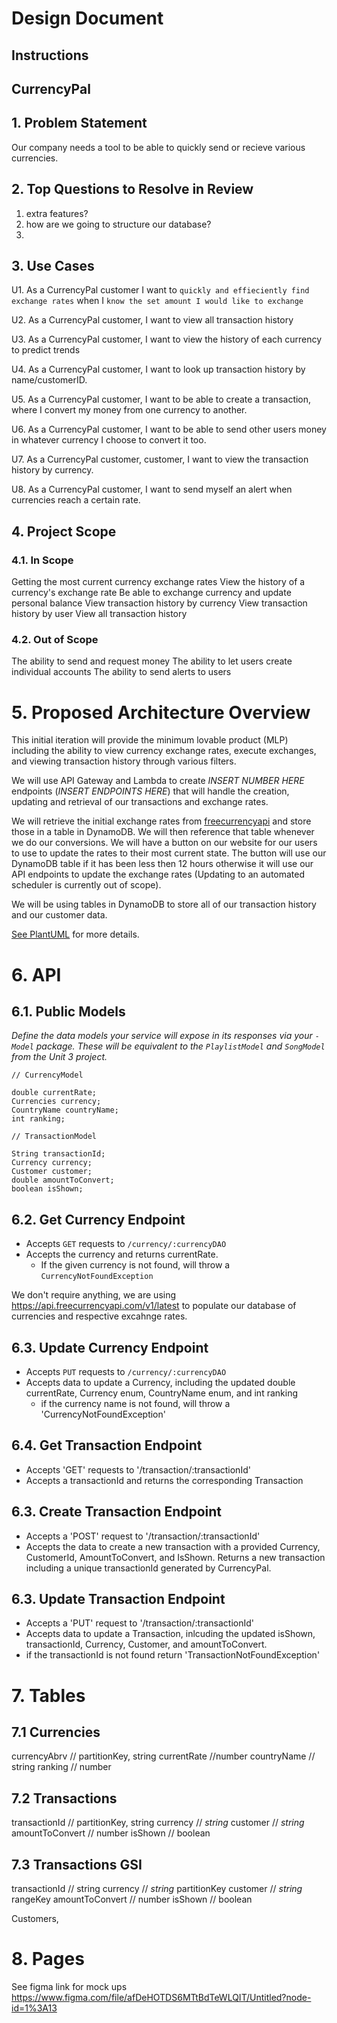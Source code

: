 # Design Document

## Instructions

## CurrencyPal

## 1. Problem Statement

Our company needs a tool to be able to quickly send or recieve various currencies.

## 2. Top Questions to Resolve in Review

1. extra features?
2. how are we going to structure our database?
3. 

## 3. Use Cases

U1. As a CurrencyPal customer I want to `quickly and effieciently find exchange rates` when I `know the set amount I would like to exchange`

U2. As a CurrencyPal customer, I want to view all transaction history

U3. As a CurrencyPal customer, I want to view the history of each currency to predict trends

U4. As a CurrencyPal customer, I want to look up transaction history by name/customerID.

U5. As a CurrencyPal customer, I want to be able to create a transaction, where I convert my money from one currency to another.

U6. As a CurrencyPal customer, I want to be able to send other users money in whatever currency I choose to convert it too.

U7. As a CurrencyPal customer, customer, I want to view the transaction history by currency.

U8. As a CurrencyPal customer, I want to send myself an alert when currencies reach a certain rate.

## 4. Project Scope


### 4.1. In Scope

Getting the most current currency exchange rates
View the history of a currency's exchange rate
Be able to exchange currency and update personal balance
View transaction history by currency
View transaction history by user
View all transaction history

### 4.2. Out of Scope

The ability to send and request money
The ability to let users create individual accounts
The ability to send alerts to users

# 5. Proposed Architecture Overview
This initial iteration will provide the minimum lovable product (MLP) including the ability to view currency exchange rates, execute exchanges, and viewing transaction history through various filters.

We will use API Gateway and Lambda to create *INSERT NUMBER HERE* endpoints (*INSERT ENDPOINTS HERE*) that will handle the creation, updating and retrieval of our transactions and exchange rates.

We will retrieve the initial exchange rates from [freecurrencyapi](https://freecurrencyapi.com/) and store those in a table in DynamoDB.  We will then reference that table whenever we do our conversions.  We will have a button on our website for our users to use to update the rates to their most current state.  The button will use our DynamoDB table if it has been less then 12 hours otherwise it will use our API endpoints to update the exchange rates (Updating to an automated scheduler is currently out of scope).

We will be using tables in DynamoDB to store all of our transaction history and our customer data.

[See PlantUML](currencyConverterCD.puml) for more details.


# 6. API

## 6.1. Public Models

_Define the data models your service will expose in its responses via your *`-Model`* package. These will be equivalent to the *`PlaylistModel`* and *`SongModel`* from the Unit 3 project._
```
// CurrencyModel

double currentRate;
Currencies currency;
CountryName countryName;
int ranking;

// TransactionModel

String transactionId;
Currency currency;
Customer customer;
double amountToConvert;
boolean isShown;
```


## 6.2. Get Currency Endpoint
* Accepts `GET` requests to `/currency/:currencyDAO`
* Accepts the currency  and returns currentRate.
    * If the given currency is not found, will throw a
      `CurrencyNotFoundException`

We don't require anything, we are using https://api.freecurrencyapi.com/v1/latest to populate our database of currencies and respective excahnge rates.

## 6.3. Update Currency Endpoint
* Accepts `PUT` requests to `/currency/:currencyDAO`
* Accepts data to update a Currency, including the updated double currentRate, Currency enum, CountryName enum, and int ranking
  * if the currency name is not found, will throw a 'CurrencyNotFoundException'
## 6.4. Get Transaction Endpoint
* Accepts 'GET' requests to '/transaction/:transactionId'
* Accepts a transactionId and returns the corresponding Transaction

## 6.3. Create Transaction Endpoint
* Accepts a 'POST' request to '/transaction/:transactionId'
* Accepts the data to create a new transaction with a provided Currency, CustomerId, AmountToConvert, and IsShown.  Returns a new transaction including a unique transactionId generated by CurrencyPal.

## 6.3. Update Transaction Endpoint
* Accepts a 'PUT' request to '/transaction/:transactionId' 
* Accepts data to update a Transaction, inlcuding the updated isShown, transactionId, Currency, Customer, and amountToConvert.
*   if the transactionId is not found return 'TransactionNotFoundException'


# 7. Tables

## 7.1 Currencies 
currencyAbrv // partitionKey, string
currentRate //number
countryName // string
ranking // number
 
## 7.2 Transactions
transactionId // partitionKey, string
currency // _*string*_
customer // _*string*_
amountToConvert // number
isShown // boolean

## 7.3 Transactions GSI
transactionId // string
currency // _*string*_ partitionKey
customer // _*string*_ rangeKey
amountToConvert // number
isShown // boolean


Customers,

# 8. Pages

See figma link for mock ups
https://www.figma.com/file/afDeHOTDS6MTtBdTeWLQIT/Untitled?node-id=1%3A13

